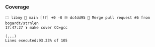

### Coverage

```console
🗀 libmy  main [!?] +0 -0 ※ dc4dd95 📓️ Merge pull request #6 from bogardt/strnlen 
17:47:27 ❯ make cover CC=gcc

(...)
Lines executed:93.33% of 105
```
